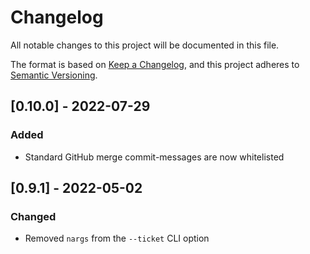 # Changelog
All notable changes to this project will be documented in this file.

The format is based on [Keep a Changelog](https://keepachangelog.com/en/1.1.0/),
and this project adheres to [Semantic Versioning](https://semver.org/spec/v2.0.0.html).

## [0.10.0] - 2022-07-29
### Added
- Standard GitHub merge commit-messages are now whitelisted 

## [0.9.1] - 2022-05-02
### Changed
- Removed `nargs` from the `--ticket` CLI option
